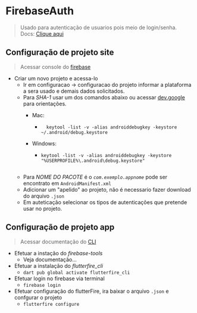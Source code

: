 # FirebaseAuth
>Usado para autenticação de usuarios pois meio de login/senha.<br>
Docs: [Clique aqui](https://pub.dev/packages/firebase_auth)<br>
## Configuração de projeto site

> Acessar console do [firebase](https://console.firebase.google.com/)
- Criar um novo projeto e acessa-lo
    - Ir em configuracao -> configuracao do projeto informar a plataforma a sera usado e demais dados solicitados.
    - Para *SHA-1* usar um dos comandos abaixo ou acessar [dev.google](https://developers.google.com/android/guides/client-auth) para orientações.
        - Mac:
          - ```
              keytool -list -v -alias androiddebugkey -keystore ~/.android/debug.keystore
            ```	

        - Windows:
          - ```       
            keytool -list -v -alias androiddebugkey -keystore "%USERPROFILE%\.android\debug.keystore"
          ```
    - Para *NOME DO PACOTE* é o *```com.exemplo.appnome```* pode ser encontrato em ```AndroidManifest.xml```
    - Adicionar um "apelido" ao projeto, não é necessario fazer download do arquivo `.json`
    - Em auteticação selecionar os tipos de autenticações que pretende usar no projeto.
## Configuração de projeto app
> Acessar documentação do [CLI](https://firebase.google.com/docs/cli?hl=pt-br)
- Efetuar a instação do *firebase-tools*
  - Veja documentação...
- Efetuar a instalação do *flutterfire_cli*
  - `dart pub global activate flutterfire_cli`
- Efetuar login no firebase via terminal
  - `firebase login`
- Efetuar configuração do flutterFire, ira baixar o arquivo `.json` e confgurar o projeto
  - `flutterfire configure`
